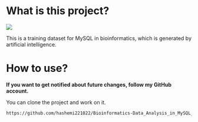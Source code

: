 # What is this project? 
<span><img src="https://img.shields.io/badge/MySQL-316192?style=flat&logo=MYSQL&logoColor=white" /></span>

This is a training dataset for MySQL in bioinformatics, which is generated by artificial intelligence.

# How to use?

<strong>If you want to get notified about future changes, follow my GitHub account.</strong>

You can clone the project and work on it.

```bash
https://github.com/hashemi221022/Bioinformatics-Data_Analysis_in_MySQL_db.git
```
